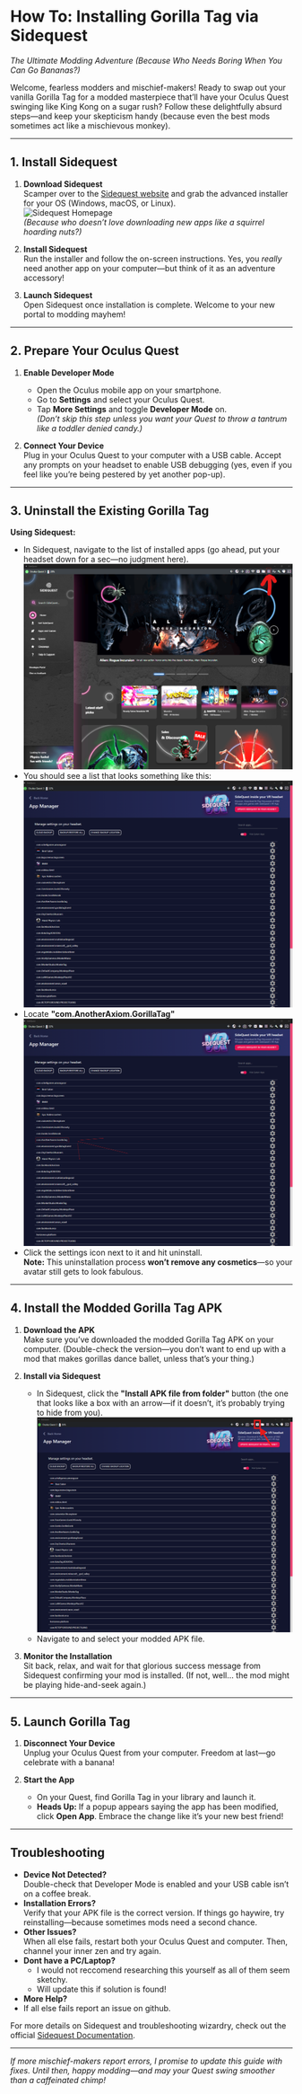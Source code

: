 # How To: Installing Gorilla Tag via Sidequest  
*The Ultimate Modding Adventure (Because Who Needs Boring When You Can Go Bananas?)*

Welcome, fearless modders and mischief-makers! Ready to swap out your vanilla Gorilla Tag for a modded masterpiece that’ll have your Oculus Quest swinging like King Kong on a sugar rush? Follow these delightfully absurd steps—and keep your skepticism handy (because even the best mods sometimes act like a mischievous monkey).

---

## 1. Install Sidequest

1. **Download Sidequest**  
   Scamper over to the [Sidequest website](https://sidequestvr.com/) and grab the advanced installer for your OS (Windows, macOS, or Linux).  
   ![Sidequest Homepage](Resources/Images/Sidequestvr.com.png)  
   *(Because who doesn’t love downloading new apps like a squirrel hoarding nuts?)*

2. **Install Sidequest**  
   Run the installer and follow the on-screen instructions. Yes, you *really* need another app on your computer—but think of it as an adventure accessory!

3. **Launch Sidequest**  
   Open Sidequest once installation is complete. Welcome to your new portal to modding mayhem!

---

## 2. Prepare Your Oculus Quest

1. **Enable Developer Mode**  
   - Open the Oculus mobile app on your smartphone.  
   - Go to **Settings** and select your Oculus Quest.  
   - Tap **More Settings** and toggle **Developer Mode** on.  
     *(Don’t skip this step unless you want your Quest to throw a tantrum like a toddler denied candy.)*

2. **Connect Your Device**  
   Plug in your Oculus Quest to your computer with a USB cable. Accept any prompts on your headset to enable USB debugging (yes, even if you feel like you’re being pestered by yet another pop-up).

---

## 3. Uninstall the Existing Gorilla Tag

**Using Sidequest:**  
- In Sidequest, navigate to the list of installed apps (go ahead, put your headset down for a sec—no judgment here).  
  ![Currently Installed Apps](Resources/Images/CurrentlyInstalledApps.png)
- You should see a list that looks something like this:  
  ![App List](Resources/Images/AppList.png)
- Locate **"com.AnotherAxiom.GorillaTag"**  
  ![com.AnotherAxiom.GorillaTag](Resources/Images/com.AnotherAxiom.GorillaTag.png)
- Click the settings icon next to it and hit uninstall.  
  **Note:** This uninstallation process **won’t remove any cosmetics**—so your avatar still gets to look fabulous.

---

## 4. Install the Modded Gorilla Tag APK

1. **Download the APK**  
   Make sure you’ve downloaded the modded Gorilla Tag APK on your computer. (Double-check the version—you don’t want to end up with a mod that makes gorillas dance ballet, unless that’s your thing.)

2. **Install via Sidequest**  
   - In Sidequest, click the **"Install APK file from folder"** button (the one that looks like a box with an arrow—if it doesn’t, it’s probably trying to hide from you).  
     ![Install APK](Resources/Images/InstallAPK.png)
   - Navigate to and select your modded APK file.

3. **Monitor the Installation**  
   Sit back, relax, and wait for that glorious success message from Sidequest confirming your mod is installed. (If not, well… the mod might be playing hide-and-seek again.)

---

## 5. Launch Gorilla Tag

1. **Disconnect Your Device**  
   Unplug your Oculus Quest from your computer. Freedom at last—go celebrate with a banana!

2. **Start the App**  
   - On your Quest, find Gorilla Tag in your library and launch it.  
   - **Heads Up:** If a popup appears saying the app has been modified, click **Open App**. Embrace the change like it’s your new best friend!

---

## Troubleshooting

- **Device Not Detected?**  
  Double-check that Developer Mode is enabled and your USB cable isn’t on a coffee break.
- **Installation Errors?**  
  Verify that your APK file is the correct version. If things go haywire, try reinstalling—because sometimes mods need a second chance. 
- **Other Issues?**  
  When all else fails, restart both your Oculus Quest and computer. Then, channel your inner zen and try again.
- **Dont have a PC/Laptop?**
  - I would not reccomend researching this yourself as all of them seem sketchy.
  - Will update this if solution is found!
- **More Help?**
 - If all else fails report an issue on github.
 
For more details on Sidequest and troubleshooting wizardry, check out the official [Sidequest Documentation](https://docs.sidequestvr.com/).

---

*If more mischief-makers report errors, I promise to update this guide with fixes. Until then, happy modding—and may your Quest swing smoother than a caffeinated chimp!*
